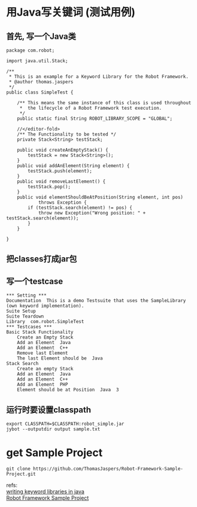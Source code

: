 # 用Java写关键词 (测试用例)

## 首先, 写一个Java类

	package com.robot;

	import java.util.Stack;

	/**
	 * This is an example for a Keyword Library for the Robot Framework.
	 * @author thomas.jaspers
	 */
	public class SimpleTest {
	    
	    /** This means the same instance of this class is used throughout
	     *  the lifecycle of a Robot Framework test execution.
	     */
	    public static final String ROBOT_LIBRARY_SCOPE = "GLOBAL";    
	    
	    //</editor-fold>
	    /** The Functionality to be tested */
	    private Stack<String> testStack;
	    
	    public void createAnEmptyStack() {
	        testStack = new Stack<String>();
	    }
		public void addAnElement(String element) {
	        testStack.push(element);
	    }
	    public void removeLastElement() {
	        testStack.pop();
	    }
	    public void elementShouldBeAtPosition(String element, int pos) 
	            throws Exception {
	        if (testStack.search(element) != pos) {
	            throw new Exception("Wrong position: " + testStack.search(element));
	        }
	    }
	 
	}
## 把classes打成jar包

## 写一个testcase

	*** Setting ***
	Documentation  This is a demo Testsuite that uses the SampleLibrary (own keyword implementation).
	Suite Setup
	Suite Teardown
	Library  com.robot.SimpleTest
	*** Testcases ***
	Basic Stack Functionality
		Create an Empty Stack
		Add an Element  Java
		Add an Element  C++
		Remove last Element
		The last Element should be  Java
	Stack Search
		Create an empty Stack
		Add an Element  Java
		Add an Element  C++
		Add an Element  PHP
		Element should be at Position  Java  3
## 运行时要设置classpath

	export CLASSPATH=$CLASSPATH:robot_simple.jar
	jybot --outputdir output sample.txt
# get Sample Project

	git clone https://github.com/ThomasJaspers/Robot-Framework-Sample-Project.git

refs:  
[writing keyword libraries in java](https://blog.codecentric.de/en/2012/06/robot-framework-tutorial-writing-keyword-libraries-in-java/)  
[Robot Framework Sample Project](https://github.com/ThomasJaspers/Robot-Framework-Sample-Project)  
